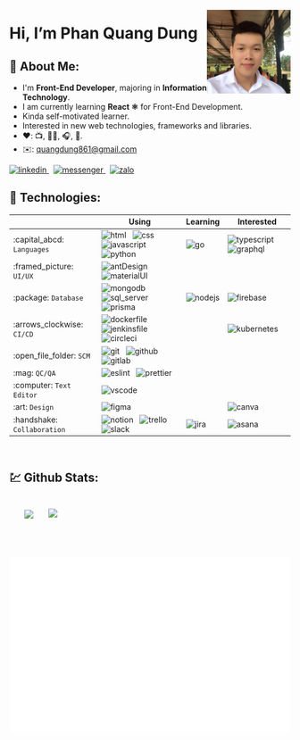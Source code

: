 <img align="right"
src="./assets/avatar.jpg"
height="150px" width="150px" alt="Quang Dung avatar" title="Hi, nice to meet you! 🤖"/>

# Hi, I’m Phan Quang Dung

## :unicorn: About Me:

- I'm <b>Front-End Developer</b>, majoring in <b>Information Technology</b>.
- I am currently learning <b>React :atom_symbol:</b> for Front-End Development.
- Kinda self-motivated learner.
- Interested in new web technologies, frameworks and libraries.
- :heart:: :tv:, :man_technologist:, :headphones:, :badminton:.
- :envelope:: quangdung861@gmail.com

<a href="https://www.linkedin.com/in/phan-quang-dung-898476259/">
    <img src="https://cdn.jsdelivr.net/gh/devicons/devicon/icons/linkedin/linkedin-original.svg" height="32px" width="32px" alt="linkedin" title="My LinkedIn profile"/>
</a>
<!-- &nbsp;
<a href="https://twitter.com/duckymomo20012">
    <img src="https://user-images.githubusercontent.com/64480713/181669651-ecc731ff-a047-4ea0-9dab-9a6fd8478a4f.svg" height="32px" width="32px" alt="twitter" title="My Twitter account"/>
</a>
&nbsp;
<a href="https://t.me/duckymomo20012">
    <img src="https://user-images.githubusercontent.com/64480713/181579009-2851ced3-3ef9-4008-84c7-7f222c37c25b.svg" height="32px" width="32px" alt="telegram" title="My Telegram account"/>
</a>
&nbsp;
<a href="https://join.skype.com/invite/xabx5AI61PJc">
    <img src="https://user-images.githubusercontent.com/64480713/181579136-7ddffd39-476d-4212-af24-737ae02a7071.svg" height="32px" width="32px" alt="skype" title="My Skype account"/>
</a>
&nbsp;
<a href="https://discordapp.com/users/509778560224067605/">
    <img src="https://user-images.githubusercontent.com/64480713/181579318-2ce0865b-990a-43fd-a49a-2fb80df07164.svg" height="32px" width="32px" alt="discord" title="My Dicord account"/>
</a> -->
&nbsp;
<a href="https://m.me/quangdung861">
    <img src="https://upload.wikimedia.org/wikipedia/commons/thumb/b/be/Facebook_Messenger_logo_2020.svg/2048px-Facebook_Messenger_logo_2020.svg.png" height="32px" width="32px" alt="messenger" title="My Messenger account"/>
</a>
&nbsp;
<a href="http://zaloapp.com/qr/p/p7cwbci8b7i3">
    <img src="https://classic.vn/wp-content/uploads/2022/07/zalo-icon.png" height="32px" width="32px" alt="zalo" title="My Zalo account"/>
</a>

## :robot: Technologies:

<table>
    <thead>
        <tr>
            <th></th>
            <th>Using</th>
            <th>Learning</th>
            <th>Interested</th>
        </tr>
    </thead>
    <tbody>
        <tr>
            <td>:capital_abcd: <code>Languages</code></td>
            <td>
                <img src="https://cdn.jsdelivr.net/gh/devicons/devicon/icons/html5/html5-original.svg" height="32px" alt="html" title="HTML"/>
                &nbsp;
                <img src="https://cdn.jsdelivr.net/gh/devicons/devicon/icons/css3/css3-original.svg" height="32px" alt="css" title="CSS"/>
                &nbsp;
                <img src="https://cdn.jsdelivr.net/gh/devicons/devicon/icons/javascript/javascript-original.svg" height="32px" alt="javascript" title="Javascript"/>
                &nbsp;
                <img src="https://cdn.jsdelivr.net/gh/devicons/devicon/icons/python/python-original.svg" height="32px" alt="python" title="Python"/>
            </td>
            <td>
                <img src="https://cdn.jsdelivr.net/gh/devicons/devicon/icons/go/go-original.svg" height="32px" alt="go" title="Go"/>
            </td>
            <td>
                <img src="https://cdn.jsdelivr.net/gh/devicons/devicon/icons/typescript/typescript-original.svg" height="32px" alt="typescript" title="Typescript"/>
                &nbsp;
                <img src="https://cdn.jsdelivr.net/gh/devicons/devicon/icons/graphql/graphql-plain.svg" height="32px" alt="graphql" title="GraphQL"/>
            </td>
        </tr>
        <tr>
            <td>:framed_picture: <code>UI/UX</code></td>
            <td>
                <img src="https://camo.githubusercontent.com/363242675617648bfbedd1610f89ac28df0f9e1bac8749d83109fafdf8524fff/68747470733a2f2f67772e616c697061796f626a656374732e636f6d2f7a6f732f726d73706f7274616c2f4b4470677667754d704766716148506a6963524b2e737667" height="32px" alt="antDesign" title="Ant Design"/>
                &nbsp;
                <img src="https://mui.com/static/logo.png" height="32px" alt="materialUI" title="Material UI"/>
            </td>
            <td>
            </td>
            <td>
            </td>
        </tr>
        <tr>
            <td>:package: <code>Database</code></td>
            <td>
                <img src="https://cdn.jsdelivr.net/gh/devicons/devicon/icons/mongodb/mongodb-original.svg" height="32px" alt="mongodb" title="MongoDB"/>
                &nbsp;
                <img src="https://cdn.jsdelivr.net/gh/devicons/devicon/icons/microsoftsqlserver/microsoftsqlserver-plain.svg" height="32px" alt="sql_server" title="SQL Server"/>
                &nbsp;
                <img src="https://user-images.githubusercontent.com/64480713/181584158-7624dc4d-6be3-4deb-9410-f79977404ba2.svg" height="32px" alt="prisma" title="Prisma"/>
            </td>
            <td>
                <img src="https://bachasoftware.com/wp-content/uploads/elementor/thumbs/nodejslogo-pow62y46cznsftlhu4656mybuj5ov274njedz71q40.png" height="32px" alt="nodejs" title="NodeJS"/>
            </td>
            <td>
             <img src="https://cdn.icon-icons.com/icons2/691/PNG/512/google_firebase_icon-icons.com_61475.png" height="32px" alt="firebase" title="Firebase"/>
            </td>
        </tr>
        <tr>
            <td>:arrows_clockwise: <code>CI/CD</code></td>
            <td>
                <img src="https://cdn.jsdelivr.net/gh/devicons/devicon/icons/docker/docker-original.svg" height="32px" alt="dockerfile" title="Docker"/>
                &nbsp;
                <img src="https://cdn.jsdelivr.net/gh/devicons/devicon/icons/jenkins/jenkins-original.svg" height="32px" alt="jenkinsfile" title="Jenkins"/>
                &nbsp;
                <img src="https://cdn.jsdelivr.net/gh/devicons/devicon/icons/circleci/circleci-plain-wordmark.svg" height="32px" alt="circleci" title="CircleCI"/>
            </td>
            <td>
            </td>
            <td>
                <img src="https://cdn.jsdelivr.net/gh/devicons/devicon/icons/kubernetes/kubernetes-plain.svg" height="32px" alt="kubernetes" title="Kubernetes"/>
            </td>
        </tr>
        <tr>
            <td>:open_file_folder: <code>SCM</code></td>
            <td>
                <img src="https://cdn.jsdelivr.net/gh/devicons/devicon/icons/git/git-original.svg" height="32px" alt="git" title="Git"/>
                &nbsp;
                <img src="https://cdn.jsdelivr.net/gh/devicons/devicon/icons/github/github-original.svg" height="32px" alt="github" title="Github"/>
                &nbsp;
                <img src="https://cdn.jsdelivr.net/gh/devicons/devicon/icons/gitlab/gitlab-original.svg" height="32px" alt="gitlab" title="Gitlab"/>
            </td>
            <td>
            </td>
            <td>
            </td>
        </tr>
        <tr>
            <td>:mag: <code>QC/QA</code></td>
            <td>
                <img src="https://cdn.jsdelivr.net/gh/devicons/devicon/icons/eslint/eslint-original.svg" height="32px" alt="eslint" title="ESLint"/>
                &nbsp;
                <img src="https://user-images.githubusercontent.com/64480713/181583557-ade2b505-e057-4d6c-93ce-7d30a7878303.svg" height="32px" alt="prettier" title="Prettier"/>
            </td>
            <td>
            </td>
            <td>
            </td>
        </tr>
        <tr>
            <td>:computer: <code>Text Editor</code></td>
            <td>
                <img src="https://cdn.jsdelivr.net/gh/devicons/devicon/icons/vscode/vscode-original.svg" height="32px" alt="vscode" title="VSCode"/>
            </td>
            <td>
            </td>
            <td>
            </td>
        </tr>
        <tr>
            <td>:art: <code>Design</code></td>
            <td>
                <img src="https://cdn.jsdelivr.net/gh/devicons/devicon/icons/figma/figma-original.svg" height="32px" alt="figma" title="Figma"/>
            </td>
            <td>
            </td>
            <td>
                <img src="https://cdn.jsdelivr.net/gh/devicons/devicon/icons/canva/canva-original.svg" height="32px" alt="canva" title="Canva"/>
            </td>
        </tr>
        <tr>
            <td>:handshake: <code>Collaboration</code></td>
            <td>
                <img src="https://user-images.githubusercontent.com/64480713/181582754-02447383-0a9b-4f40-8bb1-5b14b41f8c60.svg" height="32px" alt="notion" title="Notion"/>
                &nbsp;
                <img src="https://cdn.jsdelivr.net/gh/devicons/devicon/icons/trello/trello-plain.svg" height="32px" alt="trello" title="Trello"/>
                &nbsp;
                <img src="https://cdn.jsdelivr.net/gh/devicons/devicon/icons/slack/slack-original.svg" height="32px" alt="slack" title="Slack"/>
            </td>
            <td>
                <img src="https://cdn.jsdelivr.net/gh/devicons/devicon/icons/jira/jira-original-wordmark.svg" height="32px" alt="jira" title="Jira"/>
            </td>
            <td>
                <img src="https://user-images.githubusercontent.com/64480713/181582568-3ce728e6-cdd4-4a6f-8005-8ab36ad8ddfc.svg" height="32px" alt="asana" title="Asana"/>
            </td>
        </tr>
    </tbody>
</table>

<br>

## :chart: Github Stats:

<!-- https://github.com/anuraghazra/github-readme-stats -->
<br>
<div align=center>
  <a href="#" title="Quangdungdev">
    <img width="315" align="center" src="https://github-readme-stats.vercel.app/api/top-langs/?username=quangdung861&hide=c%23,powershell,Mathematica,Ruby,Objective-C,Objective-C%2b%2b,Cuda&title_color=61dafb&text_color=ffffff&icon_color=61dafb&bg_color=20232a&langs_count=8&layout=compact&border_color=61dafb&hide_border=true" />
  </a>
  <a href="#" title="Quangdungdev">
    <img align="right" width="434" src="https://github-readme-stats.vercel.app/api?username=quangdung861&show_icons=true&theme=react&border_color=61dafb&hide_border=true" />
  </a>
</div>
</br>
</br>
</br>
</br>
<a href="#" target="_blank">
  <img src="svg/quangdungdev.svg" width="1200" alt="quangdungdev-official" />
</a>
<br>
<!-- <br>
<h2 align="center">📑 My Favorites Quote 📑</h2>
<br>
<a href="#" target="_blank">
  <img src="svg/quangdungdev-quotes.svg" width="846" height="150" alt="quangdungdev-official" />
</a> -->
